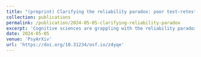 ```yaml
---
title: "(preprint) Clarifying the reliability paradox: poor test-retest reliability attenuates group differences"
collection: publications
permalink: /publication/2024-05-05-clarifying-reliability-paradox
excerpt: 'Cognitive sciences are grappling with the reliability paradox: measures that robustly produce within-group effects tend to have low test-retest reliability, rendering them unsuitable for studying individual differences. Despite the growing awareness of this paradox, its full extent remains under-appreciated. Specifically, most research focuses exclusively on how reliability affects correlational analyses of individual differences, while largely ignoring its effects on studying group differences. Moreover, by conflating within- and between-group effects, some studies erroneously suggest that poor reliability does not pose problems for studying group differences. This brief report aims to clarify this misunderstanding through simple data simulations. To make the argument more intuitive, we consider two illustrative cases: comparing patients versus controls and comparing two groups formed by a median split. We demonstrate that reliability attenuates observed group differences just as much as it attenuates individual differences. Given that dichotomizing/grouping continuous data - which is implicit in many group differences analyses - leads to a loss of statistical power, low reliability proves to be even more problematic for studying group differences. We hope this work will bring more awareness to the relevance of the reliability paradox to studies investigating group differences. While here we focused on cognitive sciences and psychiatry, our findings are quite general and could inform many other areas of research, including education, sex, gender, age, race, ethnicity, etc.'
date: 2024-05-05
venue: 'PsyArXiv'
url: 'https://doi.org/10.31234/osf.io/z4yqe'
---
```

